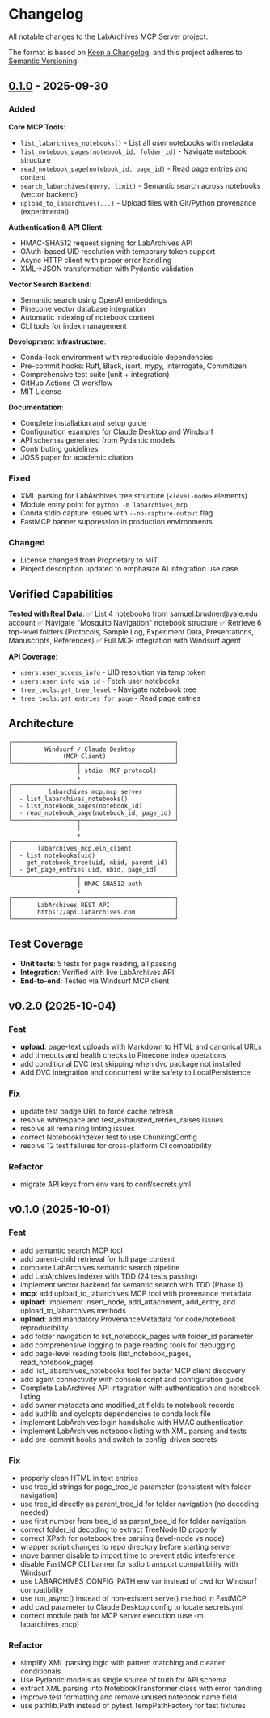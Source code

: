 # Changelog

All notable changes to the LabArchives MCP Server project.

The format is based on [Keep a Changelog](https://keepachangelog.com/en/1.0.0/),
and this project adheres to [Semantic Versioning](https://semver.org/spec/v2.0.0.html).

## [0.1.0] - 2025-09-30

### Added

**Core MCP Tools**:
- `list_labarchives_notebooks()` - List all user notebooks with metadata
- `list_notebook_pages(notebook_id, folder_id)` - Navigate notebook structure
- `read_notebook_page(notebook_id, page_id)` - Read page entries and content
- `search_labarchives(query, limit)` - Semantic search across notebooks (vector backend)
- `upload_to_labarchives(...)` - Upload files with Git/Python provenance (experimental)

**Authentication & API Client**:
- HMAC-SHA512 request signing for LabArchives API
- OAuth-based UID resolution with temporary token support
- Async HTTP client with proper error handling
- XML→JSON transformation with Pydantic validation

**Vector Search Backend**:
- Semantic search using OpenAI embeddings
- Pinecone vector database integration
- Automatic indexing of notebook content
- CLI tools for index management

**Development Infrastructure**:
- Conda-lock environment with reproducible dependencies
- Pre-commit hooks: Ruff, Black, isort, mypy, interrogate, Commitizen
- Comprehensive test suite (unit + integration)
- GitHub Actions CI workflow
- MIT License

**Documentation**:
- Complete installation and setup guide
- Configuration examples for Claude Desktop and Windsurf
- API schemas generated from Pydantic models
- Contributing guidelines
- JOSS paper for academic citation

### Fixed
- XML parsing for LabArchives tree structure (`<level-node>` elements)
- Module entry point for `python -m labarchives_mcp`
- Conda stdio capture issues with `--no-capture-output` flag
- FastMCP banner suppression in production environments

### Changed
- License changed from Proprietary to MIT
- Project description updated to emphasize AI integration use case

## Verified Capabilities

**Tested with Real Data**:
✅ List 4 notebooks from samuel.brudner@yale.edu account
✅ Navigate "Mosquito Navigation" notebook structure
✅ Retrieve 6 top-level folders (Protocols, Sample Log, Experiment Data, Presentations, Manuscripts, References)
✅ Full MCP integration with Windsurf agent

**API Coverage**:
- `users:user_access_info` - UID resolution via temp token
- `users:user_info_via_id` - Fetch user notebooks
- `tree_tools:get_tree_level` - Navigate notebook tree
- `tree_tools:get_entries_for_page` - Read page entries

## Architecture

```
┌─────────────────────────────────────────────┐
│         Windsurf / Claude Desktop           │
│              (MCP Client)                   │
└──────────────────┬──────────────────────────┘
                   │ stdio (MCP protocol)
                   ↓
┌─────────────────────────────────────────────┐
│          labarchives_mcp.mcp_server         │
│  - list_labarchives_notebooks()             │
│  - list_notebook_pages(notebook_id)         │
│  - read_notebook_page(notebook_id, page_id) │
└──────────────────┬──────────────────────────┘
                   │
                   ↓
┌─────────────────────────────────────────────┐
│       labarchives_mcp.eln_client            │
│  - list_notebooks(uid)                      │
│  - get_notebook_tree(uid, nbid, parent_id)  │
│  - get_page_entries(uid, nbid, page_id)     │
└──────────────────┬──────────────────────────┘
                   │ HMAC-SHA512 auth
                   ↓
┌─────────────────────────────────────────────┐
│       LabArchives REST API                  │
│       https://api.labarchives.com           │
└─────────────────────────────────────────────┘
```

## Test Coverage

- **Unit tests**: 5 tests for page reading, all passing
- **Integration**: Verified with live LabArchives API
- **End-to-end**: Tested via Windsurf MCP client


[0.1.0]: https://github.com/SamuelBrudner/lab_archives_mcp/releases/tag/v0.1.0

## v0.2.0 (2025-10-04)

### Feat

- **upload**: page-text uploads with Markdown to HTML and canonical URLs
- add timeouts and health checks to Pinecone index operations
- add conditional DVC test skipping when dvc package not installed
- Add DVC integration and concurrent write safety to LocalPersistence

### Fix

- update test badge URL to force cache refresh
- resolve whitespace and test_exhausted_retries_raises issues
- resolve all remaining linting issues
- correct NotebookIndexer test to use ChunkingConfig
- resolve 12 test failures for cross-platform CI compatibility

### Refactor

- migrate API keys from env vars to conf/secrets.yml

## v0.1.0 (2025-10-01)

### Feat

- add semantic search MCP tool
- add parent-child retrieval for full page content
- complete LabArchives semantic search pipeline
- add LabArchives indexer with TDD (24 tests passing)
- implement vector backend for semantic search with TDD (Phase 1)
- **mcp**: add upload_to_labarchives MCP tool with provenance metadata
- **upload**: implement insert_node, add_attachment, add_entry, and upload_to_labarchives methods
- **upload**: add mandatory ProvenanceMetadata for code/notebook reproducibility
- add folder navigation to list_notebook_pages with folder_id parameter
- add comprehensive logging to page reading tools for debugging
- add page-level reading tools (list_notebook_pages, read_notebook_page)
- add list_labarchives_notebooks tool for better MCP client discovery
- add agent connectivity with console script and configuration guide
- Complete LabArchives API integration with authentication and notebook listing
- add owner metadata and modified_at fields to notebook records
- add authlib and cyclopts dependencies to conda lock file
- implement LabArchives login handshake with HMAC authentication
- implement LabArchives notebook listing with XML parsing and tests
- add pre-commit hooks and switch to config-driven secrets

### Fix

- properly clean HTML in text entries
- use tree_id strings for page_tree_id parameter (consistent with folder navigation)
- use tree_id directly as parent_tree_id for folder navigation (no decoding needed)
- use first number from tree_id as parent_tree_id for folder navigation
- correct folder_id decoding to extract TreeNode ID properly
- correct XPath for notebook tree parsing (level-node vs node)
- wrapper script changes to repo directory before starting server
- move banner disable to import time to prevent stdio interference
- disable FastMCP CLI banner for stdio transport compatibility with Windsurf
- use LABARCHIVES_CONFIG_PATH env var instead of cwd for Windsurf compatibility
- use run_async() instead of non-existent serve() method in FastMCP
- add cwd parameter to Claude Desktop config to locate secrets.yml
- correct module path for MCP server execution (use -m labarchives_mcp)

### Refactor

- simplify XML parsing logic with pattern matching and cleaner conditionals
- Use Pydantic models as single source of truth for API schema
- extract XML parsing into NotebookTransformer class with error handling
- improve test formatting and remove unused notebook name field
- use pathlib.Path instead of pytest.TempPathFactory for test fixtures
